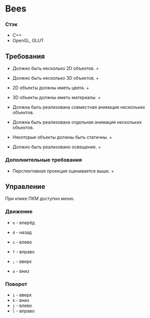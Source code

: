 # Bees

### Стэк
* C++
* OpenGL, GLUT

## Требования
* Должно быть несколько 2D объектов. +
* Должно быть несколько 3D объектов. +

* 2D объекты должны иметь цвета. +
* 3D объекты должны иметь материалы. + 

* Должна быть реализована совместная анимация нескольких объектов.  
* Должна быть реализована отдельная анимация нескольких объектов.  
* Некоторые объекты должны быть статичны. +

* Должно быть реализовано освещение. +

### Дополнительные требования
* Перспективная проекция оценивается выше. +


## Управление
При клике ПКМ доступно меню. 

### Движение
* `e` - вперёд
* `d` - назад
* `s` - влево
* `f` - вправо

* `;` - вверх 
* `a` - вниз

### Поворот
* `i` - вверх
* `k` - вниз
* `j` - влево
* `l` - вправо
